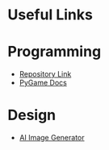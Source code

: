 # Useful Links

# Programming
- [Repository Link](https://github.com/Abdul-MughisA/AAM-Project)
- [PyGame Docs](https://www.pygame.org/docs/)

# Design
- [AI Image Generator](https://perchance.org/ai-text-to-image-generator)
